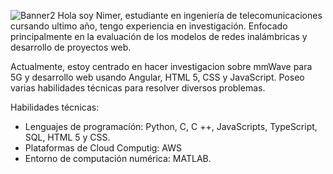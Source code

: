 
![Banner2](https://user-images.githubusercontent.com/32890548/173280000-447a1d16-a1b8-44b7-98ba-4e47f366e422.png)
Hola soy Nimer, estudiante en ingeniería de telecomunicaciones cursando ultimo año, tengo experiencia en investigación. Enfocado principalmente en la evaluación de los modelos de redes inalámbricas y desarrollo de proyectos web.

Actualmente, estoy centrado en hacer investigacion sobre mmWave para 5G y desarrollo web usando Angular, HTML 5, CSS y JavaScript. Poseo varias habilidades técnicas para resolver diversos problemas.

Habilidades técnicas:
- Lenguajes de programacíón: Python, C, C ++, JavaScripts, TypeScript, SQL, HTML 5 y CSS.
- Plataformas de Cloud Computig: AWS
- Entorno de computación numérica: MATLAB.
